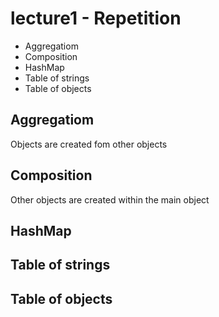 # lecture1 - Repetition


- Aggregatiom
- Composition
- HashMap
- Table of strings
- Table of objects


## Aggregatiom

Objects are created fom other objects

## Composition

Other objects are created within the main object

## HashMap


## Table of strings


## Table of objects


